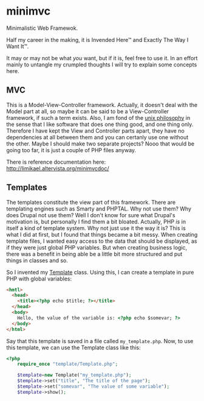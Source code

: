 minimvc
=======

Minimalistic Web Framewok.

Half my career in the making, it is Invended Here&trade; and Exactly The Way I Want It&trade;.

It may or may not be what _you_ want, but if it is, feel free to use it. In an effort mainly to untangle my crumpled thoughts I will try to explain some concepts here.

MVC
---

This is a Model-View-Controller framework. Actually, it doesn't deal with the Model part at all, so maybe it can be said to be a View-Controller framework, if such a term exists. Also, I am fond of the [unix philosophy](http://en.wikipedia.org/wiki/Unix_philosophy) in the sense that I like software that does one thing good, and one thing only. Therefore I have kept the View and Controller parts apart, they have no dependencies at all between them and you can certanly use one without the other. Maybe I should make two separate projects? Nooo that would be going too far, it is just a couple of PHP files anyway.

There is reference documentation here: http://limikael.altervista.org/minimvcdoc/

Templates
---------

The templates constitute the view part of this framework. There are templating engines such as Smarty and PHPTAL. Why not use them? Why does Drupal not use them? Well I don't know for sure what Drupal's motivation is, but personally I find them a bit bloated. Actually, PHP _is_ in itself a kind of template system. Why not just use it the way it is? This is what I did at first, but I found that things became a bit messy. When creating template files, I wanted easy access to the data that should be displayed, as if they were just global PHP variables. But when creating business logic, there was a benefit in being able be a little bit more structured and put things in classes and so.

So I invented my [Template](http://limikael.altervista.org/minimvcdoc/class-Template.html) class. Using this, I can create a template in pure PHP with global variables:

````html
<hmtl>
  <head>
    <title><?php echo $title; ?></title>
  </head>
  <body>
    Hello, the value of the variable is: <?php echo $somevar; ?>
  </body>
</html>
````

Say that this template is saved in a file called `my_template.php`. Now, to use this template, we can use the Template class like this:

````php
<?php
    require_once "template/Template.php";

    $template=new Template("my_template.php");
    $template->set("title", "The title of the page");
    $template->set("somevar", "The value of some variable");
    $template->show();
`````
